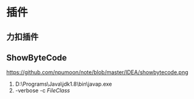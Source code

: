 
# 插件
## 力扣插件

## ShowByteCode

https://github.com/npumoon/note/blob/master/IDEA/showbytecode.png

1. D:\Programs\Java\jdk1.8\bin\javap.exe
2. -verbose -c $FileClass$
